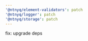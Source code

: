 ```yaml
---
'@ntnyq/element-validators': patch
'@ntnyq/logger': patch
'@ntnyq/storage': patch
---
```


fix: upgrade deps
